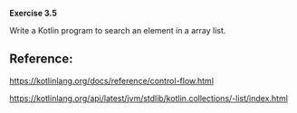 **Exercise 3.5**

Write a Kotlin program to search an element in a array list.



Reference:
---------------
https://kotlinlang.org/docs/reference/control-flow.html

https://kotlinlang.org/api/latest/jvm/stdlib/kotlin.collections/-list/index.html
